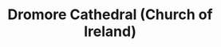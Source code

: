 ---
title: "Dromore Cathedral (Church of Ireland)"
address: "Banbridge Gateway Tourist Information Centre, FE McWilliam Gallery and Studio 200 Newry Road, Banbridge, Down, BT32 3NB"
tel: "+44 (0)28 4062 3322"
county: "Down"
category: "Churches And Settlements"
type: "Content"
lat: "54.41469955444336"
lng: "-6.149199962615967"
---